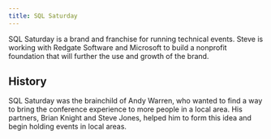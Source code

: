 ```yaml
---
title: SQL Saturday
---
```


SQL Saturday is a brand and franchise for running technical events. Steve is working with Redgate Software and Microsoft to build a nonprofit foundation that will further the use and growth of the brand.

## History

SQL Saturday was the brainchild of Andy Warren, who wanted to find a way to bring the conference experience to more people in a local area. His partners, Brian Knight and Steve Jones, helped him to form this idea and begin holding events in local areas.